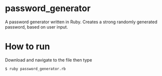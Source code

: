 # password_generator
A password generator written in Ruby. Creates a strong randomly generated password, based on user input.

# How to run
Download and navigate to the file then type
```
$ ruby password_generator.rb
```

